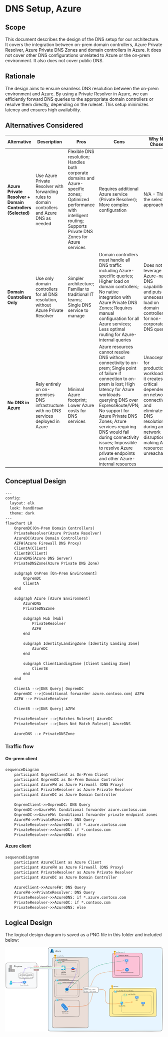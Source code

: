 # DNS Setup, Azure

## Scope

This document describes the design of the DNS setup for our architecture.
It covers the integration between on-prem domain controllers, Azure Private Resolver, Azure Private DNS Zones and domain controllers in Azure.
It does not cover other DNS configurations unrelated to Azure or the on-prem environment.
It also does not cover public DNS.

## Rationale

The design aims to ensure seamless DNS resolution between the on-prem environment and Azure.
By using a Private Resolver in Azure, we can efficiently forward DNS queries to the appropriate domain controllers or resolve them directly, depending on the ruleset.
This setup minimizes latency and ensures high availability.

## Alternatives Considered

| Alternative | Description | Pros | Cons | Why Not Chosen |
|-|-|-|-|-|
| **Azure Private Resolver + Domain Controllers (Selected)** | Use Azure Private Resolver with forwarding rules to domain controllers and Azure DNS as needed | Flexible DNS resolution; Handles both corporate domains and Azure-specific zones; Optimized performance with intelligent routing; Supports Private DNS Zones for Azure services | Requires additional Azure service (Private Resolver); More complex configuration | N/A - This is the selected approach |
| **Domain Controllers Only** | Use only domain controllers for all DNS resolution, without Azure Private Resolver | Simpler architecture; Familiar to traditional IT teams; Single DNS service to manage | Domain controllers must handle all DNS traffic including Azure-specific queries; Higher load on domain controllers; No native integration with Azure Private DNS Zones; Requires manual configuration for all Azure services; Less optimal routing for Azure-internal queries | Does not leverage Azure-native DNS capabilities and puts unnecessary load on domain controllers for non-corporate DNS queries |
| **No DNS in Azure** | Rely entirely on on-premises DNS infrastructure with no DNS services deployed in Azure | Minimal Azure footprint; Lower Azure costs for DNS services | Azure resources cannot resolve DNS without connectivity to on-prem; Single point of failure if connection to on-prem is lost; High latency for Azure workloads querying DNS over ExpressRoute/VPN; No support for Azure Private DNS Zones; Azure services requiring DNS would fail during connectivity issues; Impossible to resolve Azure private endpoints and other Azure-internal resources | Unacceptable for production workloads as it creates a critical dependency on network connectivity and eliminates DNS resolution during any network disruption, making Azure resources unreachable |

## Conceptual Design

```mermaid
---
config:
  layout: elk
  look: handDrawn
  theme: dark
---
flowchart LR
    OnpremDC(On-Prem Domain Controllers)
    PrivateResolver(Azure Private Resolver)
    AzureDC(Azure Domain Controllers)
    AZFW(Azure Firewall DNS Proxy)
    ClientA(Client)
    ClientB(Client)
    AzureDNS(Azure DNS Server)
    PrivateDNSZone(Azure Private DNS Zone)

    subgraph OnPrem [On-Prem Environment]
        OnpremDC
        ClientA
    end

    subgraph Azure [Azure Environment]
        AzureDNS
        PrivateDNSZone

        subgraph Hub [Hub]
            PrivateResolver
            AZFW
        end
        
        subgraph IdentityLandingZone [Identity Landing Zone]
            AzureDC
        end

        subgraph ClientLandingZone [Client Landing Zone]
            ClientB
        end
    end

    ClientA -->|DNS Query| OnpremDC
    OnpremDC -->|Conditional forwarder azure.contoso.com| AZFW
    AZFW --> PrivateResolver

    ClientB -->|DNS Query| AZFW

    PrivateResolver -->|Matches Ruleset| AzureDC
    PrivateResolver -->|Does Not Match Ruleset| AzureDNS

    AzureDNS --> PrivateDNSZone
```

### Traffic flow

#### On-prem client

```mermaid
sequenceDiagram
    participant OnpremClient as On-Prem Client
    participant OnpremDC as On-Prem Domain Controller
    participant AzureFW as Azure Firewall (DNS Proxy)
    participant PrivateResolver as Azure Private Resolver
    participant AzureDC as Azure Domain Controller

    OnpremClient->>OnpremDC: DNS Query
    OnpremDC->>AzureFW: Conditional forwarder azure.contoso.com
    OnpremDC->>AzureFW: Conditional forwarder private endpoint zones
    AzureFW->>PrivateResolver: DNS Query
    PrivateResolver->>AzureDNS: if *.azure.contoso.com
    PrivateResolver->>AzureDC: if *.contoso.com
    PrivateResolver->>AzureDNS: else
```

#### Azure client

```mermaid
sequenceDiagram
    participant AzureClient as Azure Client
    participant AzureFW as Azure Firewall (DNS Proxy)
    participant PrivateResolver as Azure Private Resolver
    participant AzureDC as Azure Domain Controller

    AzureClient->>AzureFW: DNS Query
    AzureFW->>PrivateResolver: DNS Query
    PrivateResolver->>AzureDNS: if *.azure.contoso.com
    PrivateResolver->>AzureDC: if *.contoso.com
    PrivateResolver->>AzureDNS: else
```

## Logical Design

The logical design diagram is saved as a PNG file in this folder and included below:

![Logical Design](logical.png)
